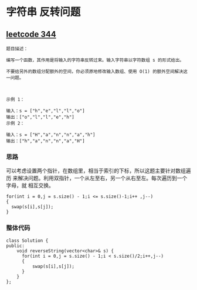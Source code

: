 # 字符串 反转问题

## [leetcode 344](https://leetcode.cn/problems/reverse-string/submissions/)

```
题目描述：

编写一个函数，其作用是将输入的字符串反转过来。输入字符串以字符数组 s 的形式给出。

不要给另外的数组分配额外的空间，你必须原地修改输入数组、使用 O(1) 的额外空间解决这一问题。

 

示例 1：

输入：s = ["h","e","l","l","o"]
输出：["o","l","l","e","h"]
示例 2：

输入：s = ["H","a","n","n","a","h"]
输出：["h","a","n","n","a","H"]

```

### 思路

可以考虑设置两个指针，在数组里，相当于索引的下标，所以这题主要针对数组遍历
来解决问题。利用双指针，一个从左至右，另一个从右至左。每次遍历到一个字母，就
相互交换。

```
for(int i = 0,j = s.size() - 1;i <= s.size()-1;i++ ,j--)
{
  swap(s[i],s[j]);
}
```

### 整体代码

```
class Solution {
public:
    void reverseString(vector<char>& s) {
      for(int i = 0,j = s.size() - 1;i < s.size()/2;i++,j--)
      {
          swap(s[i],s[j]);
      }
    }
};
```